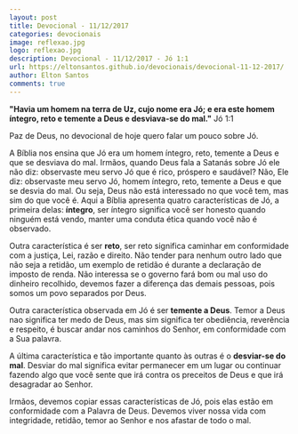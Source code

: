```yaml
---
layout: post
title: Devocional - 11/12/2017
categories: devocionais
image: reflexao.jpg
logo: reflexao.jpg
description: Devocional - 11/12/2017 - Jó 1:1
url: https://eltonsantos.github.io/devocionais/devocional-11-12-2017/
author: Elton Santos
comments: true
---
```


__"Havia um homem na terra de Uz, cujo nome era Jó; e era este homem íntegro, reto e temente a Deus e desviava-se do mal."__
Jó 1:1

<p class="intro"><span class="dropcap">P</span>az de Deus, no devocional de hoje quero falar um pouco sobre Jó.</p>

A Bíblia nos ensina que Jó era um homem íntegro, reto, temente a Deus e que se desviava do mal.
Irmãos, quando Deus fala a Satanás sobre Jó ele não diz: observaste meu servo Jó que é rico, próspero e saudável? Não, Ele diz: observaste meu servo Jó, homem íntegro, reto, temente a Deus e que se desvia do mal. Ou seja, Deus não está interessado no que você tem, mas sim do que você é. Aqui a Bíblia apresenta quatro características de Jó, a primeira delas: **íntegro**, ser íntegro significa você ser honesto quando ninguém está vendo, manter uma conduta ética quando você não é observado.

Outra característica é ser **reto**, ser reto significa caminhar em conformidade com a justiça, Lei, razão e direito. Não tender para nenhum outro lado que não seja a retidão, um exemplo de retidão é durante a declaração de imposto de renda. Não interessa se o governo fará bom ou mal uso do dinheiro recolhido, devemos fazer a diferença das demais pessoas, pois somos um povo separados por Deus.

Outra característica observada em Jó é ser **temente a Deus**. Temor a Deus nao significa ter medo de Deus, mas sim significa ter obediência, reverência e respeito, é buscar andar nos caminhos do Senhor, em conformidade com a Sua palavra.

A última característica e tão importante quanto às outras é o **desviar-se do mal**. Desviar do mal significa evitar permanecer em um lugar ou continuar fazendo algo que você sente que irá contra os preceitos de Deus e que irá desagradar ao Senhor.

Irmãos, devemos copiar essas características de Jó, pois elas estão em conformidade com a Palavra de Deus. Devemos viver nossa vida com integridade, retidão, temor ao Senhor e nos afastar de todo o mal.